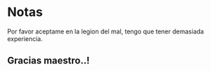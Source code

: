 # Notas

Por favor aceptame en la legion del mal, tengo que tener demasiada experiencia.

## Gracias maestro..!